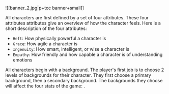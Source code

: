 ![[banner_2.jpg|p+tcc banner+small]]

All characters are first defined by a set of four attributes. These four attributes attributes give an overview of how the character feels. Here is a short description of the four attributes:
- `Heft`: How physically powerful a character is
- `Grace`: How agile a character is
- `Ingenuity`: How smart, intelligent, or wise a character is
- `Empathy`: How friendly and how capable a character is of understanding emotions

All characters begin with a background. The player's first job is to choose 2 levels of backgrounds for their character. They first choose a primary background, then a secondary background. The backgrounds they choose will affect the four stats of the game: . 

